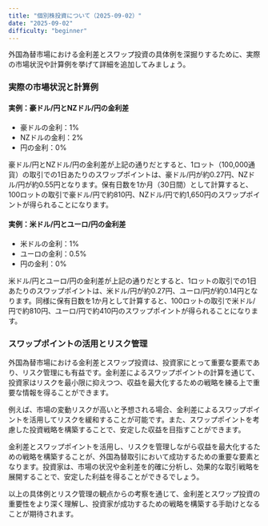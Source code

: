 ```yaml
---
title: "個別株投資について（2025-09-02）"
date: "2025-09-02"
difficulty: "beginner"
---
```


外国為替市場における金利差とスワップ投資の具体例を深掘りするために、実際の市場状況や計算例を挙げて詳細を追加してみましょう。

### 実際の市場状況と計算例

#### 実例：豪ドル/円とNZドル/円の金利差
- 豪ドルの金利：1%
- NZドルの金利：2%
- 円の金利：0%

豪ドル/円とNZドル/円の金利差が上記の通りだとすると、1ロット（100,000通貨）の取引での1日あたりのスワップポイントは、豪ドル/円が約0.27円、NZドル/円が約0.55円となります。保有日数を1か月（30日間）として計算すると、100ロットの取引で豪ドル/円で約810円、NZドル/円で約1,650円のスワップポイントが得られることになります。

#### 実例：米ドル/円とユーロ/円の金利差
- 米ドルの金利：1%
- ユーロの金利：0.5%
- 円の金利：0%

米ドル/円とユーロ/円の金利差が上記の通りだとすると、1ロットの取引での1日あたりのスワップポイントは、米ドル/円が約0.27円、ユーロ/円が約0.14円となります。同様に保有日数を1か月として計算すると、100ロットの取引で米ドル/円で約810円、ユーロ/円で約410円のスワップポイントが得られることになります。

### スワップポイントの活用とリスク管理

外国為替市場における金利差とスワップ投資は、投資家にとって重要な要素であり、リスク管理にも有益です。金利差によるスワップポイントの計算を通じて、投資家はリスクを最小限に抑えつつ、収益を最大化するための戦略を練る上で重要な情報を得ることができます。

例えば、市場の変動リスクが高いと予想される場合、金利差によるスワップポイントを活用してリスクを緩和することが可能です。また、スワップポイントを考慮した投資戦略を構築することで、安定した収益を目指すことができます。

金利差とスワップポイントを活用し、リスクを管理しながら収益を最大化するための戦略を構築することが、外国為替取引において成功するための重要な要素となります。投資家は、市場の状況や金利差を的確に分析し、効果的な取引戦略を展開することで、安定した利益を得ることができるでしょう。

以上の具体例とリスク管理の観点からの考察を通じて、金利差とスワップ投資の重要性をより深く理解し、投資家が成功するための戦略を構築する手助けとなることが期待されます。
